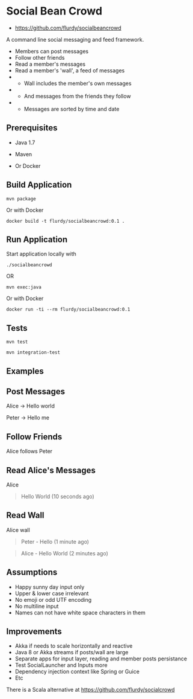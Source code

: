 
Social Bean Crowd
======
    
* https://github.com/flurdy/socialbeancrowd


A command line social messaging and feed framework.

* Members can post messages
* Follow other friends
* Read a member's messages
* Read a member's 'wall', a feed of messages
* * Wall includes the member's own messages
* * And messages from the friends they follow
* * Messages are sorted by time and date


Prerequisites
-----

* Java 1.7
* Maven

* Or Docker


Build Application
---

 `mvn package` 

Or with Docker
   
 `docker build -t flurdy/socialbeancrowd:0.1 .`


Run Application
---

Start application locally with

   `./socialbeancrowd`

OR

   `mvn exec:java`

Or with Docker

   `docker run -ti --rm flurdy/socialbeancrowd:0.1`


Tests
----

   `mvn test`

   `mvn integration-test`


Examples
-----

Post Messages
-----

   Alice -> Hello world

   Peter -> Hello me


Follow Friends
-----

   Alice follows Peter


Read Alice's Messages
-----

   Alice 

   > Hello World (10 seconds ago)


Read Wall
-----

   Alice wall

   > Peter - Hello (1 minute ago)

   > Alice - Hello World (2 minutes ago)


Assumptions
-----

* Happy sunny day input only
* Upper & lower case irrelevant
* No emoji or odd UTF encoding
* No multiline input
* Names can not have white space characters in them


Improvements
----

* Akka if needs to scale horizontally and reactive
* Java 8 or Akka streams if posts/wall are large 
* Separate apps for input layer, reading and member posts persistance
* Test SocialLauncher and Inputs more
* Dependency injection context like Spring or Guice
* Etc

There is a Scala alternative at https://github.com/flurdy/socialcrowd

